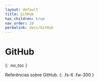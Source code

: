 ```yaml
---
layout: default
title: GitHub
has_children: true
nav_order: 10
permalink: docs/GitHub
---
```


# GitHub
{: .no_toc }

Referências sobre GitHub.
{: .fs-6 .fw-300 }
